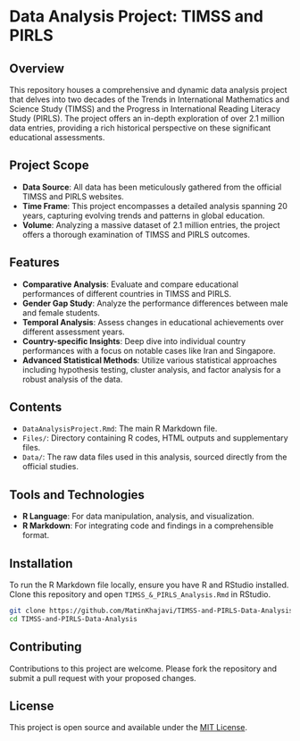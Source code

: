 # Data Analysis Project: TIMSS and PIRLS

## Overview
This repository houses a comprehensive and dynamic data analysis project that delves into two decades of the Trends in International Mathematics and Science Study (TIMSS) and the Progress in International Reading Literacy Study (PIRLS). The project offers an in-depth exploration of over 2.1 million data entries, providing a rich historical perspective on these significant educational assessments.

## Project Scope
- **Data Source**: All data has been meticulously gathered from the official TIMSS and PIRLS websites.
- **Time Frame**: This project encompasses a detailed analysis spanning 20 years, capturing evolving trends and patterns in global education.
- **Volume**: Analyzing a massive dataset of 2.1 million entries, the project offers a thorough examination of TIMSS and PIRLS outcomes.


## Features
- **Comparative Analysis**: Evaluate and compare educational performances of different countries in TIMSS and PIRLS.
- **Gender Gap Study**: Analyze the performance differences between male and female students.
- **Temporal Analysis**: Assess changes in educational achievements over different assessment years.
- **Country-specific Insights**: Deep dive into individual country performances with a focus on notable cases like Iran and Singapore.
- **Advanced Statistical Methods**: Utilize various statistical approaches including hypothesis testing, cluster analysis, and factor analysis for a robust analysis of the data.

## Contents
- `DataAnalysisProject.Rmd`: The main R Markdown file.
- `Files/`: Directory containing R codes, HTML outputs and supplementary files.
- `Data/`: The raw data files used in this analysis, sourced directly from the official studies.

## Tools and Technologies
- **R Language**: For data manipulation, analysis, and visualization.
- **R Markdown**: For integrating code and findings in a comprehensible format.

## Installation
To run the R Markdown file locally, ensure you have R and RStudio installed. Clone this repository and open `TIMSS_&_PIRLS_Analysis.Rmd` in RStudio. 

```bash
git clone https://github.com/MatinKhajavi/TIMSS-and-PIRLS-Data-Analysis.git
cd TIMSS-and-PIRLS-Data-Analysis
```

## Contributing
Contributions to this project are welcome. Please fork the repository and submit a pull request with your proposed changes.

## License
This project is open source and available under the [MIT License](LICENSE).

